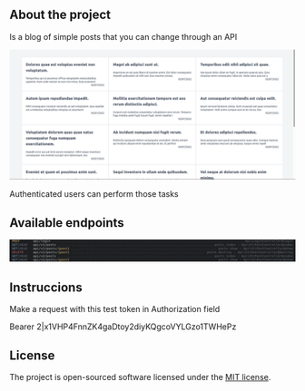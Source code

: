 
## About the project

<p> Is a blog of simple posts that you can change through an API</p>

<img src ="https://raw.githubusercontent.com/cinnamon17/posts-api/master/blog.png">

<p>Authenticated users can perform those tasks</p>

## Available endpoints

<img src="https://raw.githubusercontent.com/cinnamon17/posts-api/master/route-list.png">

## Instruccions

<p>Make a request with this test token in Authorization field</p> 
<p>Bearer 2|x1VHP4FnnZK4gaDtoy2diyKQgcoVYLGzo1TWHePz</p>

## License

The project is open-sourced software licensed under the [MIT license](https://opensource.org/licenses/MIT).
